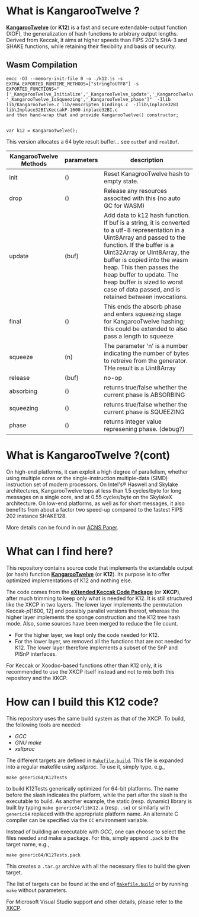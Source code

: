 # What is KangarooTwelve ?

[**KangarooTwelve**][k12] (or **K12**) is a fast and secure extendable-output function (XOF), the generalization of hash functions to arbitrary output lengths.
Derived from Keccak, it aims at higher speeds than FIPS 202's SHA-3 and SHAKE functions, while retaining their flexibility and basis of security.

## Wasm Compilation

```
emcc -O3 --memory-init-file 0 -o ./k12.js -s EXTRA_EXPORTED_RUNTIME_METHODS=["stringToUTF8"] -s EXPORTED_FUNCTIONS="['_KangarooTwelve_Initialize','_KangarooTwelve_Update','_KangarooTwelve_Final','_KangarooTwelve_Squeeze','_NewKangarooTwelve','_malloc','_free','stringToUTF8','_KangarooTwelve_IsAbsorbing', '_KangarooTwelve_IsSqueezing','_KangarooTwelve_phase']"  -Ilib lib/KangarooTwelve.c lib/emscripten_bindings.c  -Ilib\Inplace32BI lib\Inplace32BI\KeccakP-1600-inplace32BI.c 
and then hand-wrap that and provide KangarooTwelve() constructor;
```

```

var k12 = KangarooTwelve();

```

This version allocates a 64 byte result buffer... see `outbuf` and `realBuf`.

| KangarooTwelve Methods | parameters | description |
|----|----|-----|
| init | () | Reset KanagrooTwelve  hash to empty state. |
| drop | () | Release any resources associted with this (no auto GC for WASM) |
| update | (buf) | Add data to k12 hash function.  If buf is a string, it is converted to a utf-8 representation in a Uint8Array and passed to the function.  If the buffer is a Uint32Array or UInt8Array, the buffer is copied into the wasm heap.  This then passes the heap buffer to update.  The heap buffer is sized to worst case of data passed, and is retained between invocations. |
| final | () | This ends the absorb phase and enters squeezing stage for KangarooTwelve hashing; this could be extended to also pass a length to squeeze |
| squeeze | (n) | The parameter 'n' is a number indicating the number of bytes to retreive from the generator.  THe result is a Uint8Array |
| release | (buf)| no-op |
| absorbing  | () | returns true/false whether the current phase is ABSORBING |
| squeezing  | () | returns true/false whether the current phase is SQUEEZING |
| phase  | () | returns integer value represening phase. (debug?) |



# What is KangarooTwelve ?(cont)


On high-end platforms, it can exploit a high degree of parallelism, whether using multiple cores or the single-instruction multiple-data (SIMD) instruction set of modern processors.
On Intel's® Haswell and Skylake architectures, KangarooTwelve tops at less than 1.5 cycles/byte for long messages on a single core, and at 0.55 cycles/byte on the SkylakeX architecture.
On low-end platforms, as well as for short messages, it also benefits from about a factor two speed-up compared to the fastest FIPS 202 instance SHAKE128.

More details can be found in our [ACNS Paper][eprint].

# What can I find here?

This repository contains source code that implements the extandable output (or hash) function [**KangarooTwelve**][k12] (or **K12**).
Its purpose is to offer optimized implementations of K12 and nothing else.

The code comes from the [**eXtended Keccak Code Package**][xkcp] (or **XKCP**), after much trimming to keep only what is needed for K12.
It is still structured like the XKCP in two layers. The lower layer implements the permutation Keccak-_p_[1600, 12] and possibly parallel versions thereof, whereas the higher layer implements the sponge construction and the K12 tree hash mode.
Also, some sources have been merged to reduce the file count.

* For the higher layer, we kept only the code needed for K12.
* For the lower layer, we removed all the functions that are not needed for K12. The lower layer therefore implements a subset of the SnP and PlSnP interfaces.

For Keccak or Xoodoo-based functions other than K12 only, it is recommended to use the XKCP itself instead and not to mix both this repository and the XKCP.


# How can I build this K12 code?

This repository uses the same build system as that of the XKCP.
To build, the following tools are needed:

* *GCC*
* *GNU make*
* *xsltproc*

The different targets are defined in [`Makefile.build`](Makefile.build). This file is expanded into a regular makefile using *xsltproc*. To use it, simply type, e.g.,

```
make generic64/K12Tests
```

to build K12Tests generically optimized for 64-bit platforms. The name before the slash indicates the platform, while the part after the slash is the executable to build. As another example, the static (resp. dynamic) library is built by typing `make generic64/libK12.a` (resp. `.so`) or similarly with `generic64` replaced with the appropriate platform name.  An alternate C compiler can be specified via the `CC` environment variable.

Instead of building an executable with *GCC*, one can choose to select the files needed and make a package. For this, simply append `.pack` to the target name, e.g.,

```
make generic64/K12Tests.pack
```

This creates a `.tar.gz` archive with all the necessary files to build the given target.

The list of targets can be found at the end of [`Makefile.build`](Makefile.build) or by running `make` without parameters.

For Microsoft Visual Studio support and other details, please refer to the [XKCP][xkcp].

[k12]: https://keccak.team/kangarootwelve.html
[xkcp]: https://github.com/XKCP/XKCP
[eprint]: https://eprint.iacr.org/2016/770.pdf
